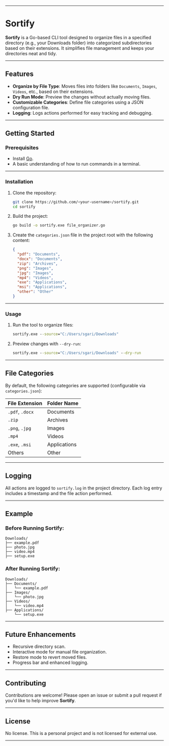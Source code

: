 

---

# Sortify

**Sortify** is a Go-based CLI tool designed to organize files in a specified directory (e.g., your Downloads folder) into categorized subdirectories based on their extensions. It simplifies file management and keeps your directories neat and tidy.

---

## Features

- **Organize by File Type**: Moves files into folders like `Documents`, `Images`, `Videos`, etc., based on their extensions.
- **Dry Run Mode**: Preview the changes without actually moving files.
- **Customizable Categories**: Define file categories using a JSON configuration file.
- **Logging**: Logs actions performed for easy tracking and debugging.

---

## Getting Started

### Prerequisites

- Install [Go](https://golang.org/doc/install).
- A basic understanding of how to run commands in a terminal.

---

### Installation

1. Clone the repository:
   ```bash
   git clone https://github.com/<your-username>/sortify.git
   cd sortify
   ```

2. Build the project:
   ```bash
   go build -o sortify.exe file_organizer.go
   ```

3. Create the `categories.json` file in the project root with the following content:
   ```json
   {
     "pdf": "Documents",
     "docx": "Documents",
     "zip": "Archives",
     "png": "Images",
     "jpg": "Images",
     "mp4": "Videos",
     "exe": "Applications",
     "msi": "Applications",
     "other": "Other"
   }
   ```

---

### Usage

1. Run the tool to organize files:
   ```cmd
   sortify.exe --source="C:/Users/sgari/Downloads"
   ```

2. Preview changes with `--dry-run`:
   ```cmd
   sortify.exe --source="C:/Users/sgari/Downloads" --dry-run
   ```

---

## File Categories

By default, the following categories are supported (configurable via `categories.json`):

| File Extension | Folder Name   |
|----------------|---------------|
| `.pdf`, `.docx` | Documents     |
| `.zip`         | Archives      |
| `.png`, `.jpg` | Images        |
| `.mp4`         | Videos        |
| `.exe`, `.msi` | Applications  |
| Others         | Other         |

---

## Logging

All actions are logged to `sortify.log` in the project directory. Each log entry includes a timestamp and the file action performed.

---

## Example

### Before Running Sortify:
```
Downloads/
├── example.pdf
├── photo.jpg
├── video.mp4
├── setup.exe
```

### After Running Sortify:
```
Downloads/
├── Documents/
│   └── example.pdf
├── Images/
│   └── photo.jpg
├── Videos/
│   └── video.mp4
├── Applications/
    └── setup.exe
```

---

## Future Enhancements

- Recursive directory scan.
- Interactive mode for manual file organization.
- Restore mode to revert moved files.
- Progress bar and enhanced logging.

---

## Contributing

Contributions are welcome! Please open an issue or submit a pull request if you'd like to help improve **Sortify**.

---

## License

No license. This is a personal project and is not licensed for external use.

---


